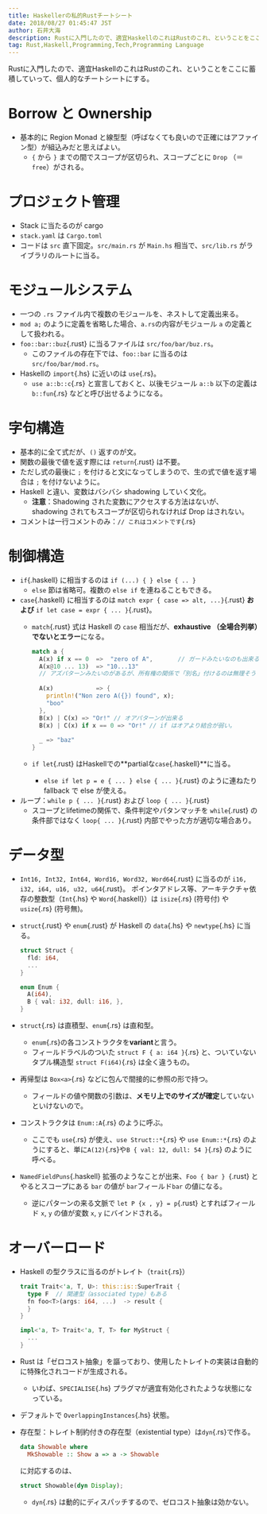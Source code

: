```yaml
---
title: Haskellerの私的Rustチートシート
date: 2018/08/27 01:45:47 JST
author: 石井大海
description: Rustに入門したので、適宜HaskellのこれはRustのこれ、ということをここに蓄積していって、個人的なチートシートにする。
tag: Rust,Haskell,Programming,Tech,Programming Language
---
```

Rustに入門したので、適宜HaskellのこれはRustのこれ、ということをここに蓄積していって、個人的なチートシートにする。

# Borrow と Ownership
* 基本的に Region Monad と線型型（呼ばなくても良いので正確にはアファイン型）が組込みだと思えばよい。
    * `{` から `}` までの間でスコープが区切られ、スコープごとに `Drop` （＝`free`）がされる。

# プロジェクト管理
* Stack に当たるのが cargo
* `stack.yaml` は `Cargo.toml`
* コードは `src` 直下固定。`src/main.rs` が `Main.hs` 相当で、`src/lib.rs` がライブラリのルートに当る。

# モジュールシステム
* 一つの `.rs` ファイル内で複数のモジュールを、ネストして定義出来る。
* `mod a;` のように定義を省略した場合、`a.rs`の内容がモジュール `a` の定義として扱われる。
* `foo::bar::buz`{.rust} に当るファイルは `src/foo/bar/buz.rs`。
    * このファイルの存在下では、`foo::bar` に当るのは `src/foo/bar/mod.rs`。
* Haskellの `import`{.hs} に近いのは `use`{.rs}。
    * `use a::b::c`{.rs} と宣言しておくと、以後モジュール `a::b` 以下の定義は `b::fun`{.rs} などと呼び出せるようになる。

# 字句構造
* 基本的に全て式だが、`()` 返すのが文。
* 関数の最後で値を返す際には `return`{.rust} は不要。
* ただし式の最後に `;` を付けると文になってしまうので、生の式で値を返す場合は `;` を付けないように。
* Haskell と違い、変数はバシバシ shadowing していく文化。
    * __注意__：Shadowing された変数にアクセスする方法はないが、shadowing されてもスコープが区切られなければ Drop はされない。
* コメントは一行コメントのみ：`// これはコメントです`{.rs}

# 制御構造
* `if`{.haskell} に相当するのは `if (...) { } else { .. }`
    * `else` 節は省略可。複数の `else if` を連ねることもできる。
* `case`{.haskell} に相当するのは `match expr { case => alt, ...}`{.rust} __および__ `if let case = expr { ... }`{.rust}。
    * `match`{.rust} 式は Haskell の `case` 相当だが、**exhaustive （全場合列挙）でないとエラー**になる。

      ```rs
      match a {
        A(x) if x == 0  =>  "zero of A",       // ガードみたいなのも出来る
        A(x@10 ... 13)  => "10...13"
        // アズパターンみたいのがあるが、所有権の関係で「別名」付けるのは無理そう
        
        A(x)            => {
          println!("Non zero A({}) found", x);
          "boo"
        },
        B(x) | C(x) => "Or!" // オアパターンが出来る
        B(x) | C(x) if x == 0 => "Or!" // if はオアより結合が弱い。
        
        _ => "baz"
      }
      ```
    * `if let`{.rust} はHaskellでの**partialな`case`{.haskell}**に当る。
        * `else if let p = e { ... } else { ... }`{.rust} のように連ねたりfallback で else が使える。
* ループ：`while p { ... }`{.rust} および `loop { ... }`{.rust}
    * スコープとlifetimeの関係で、条件判定やパタンマッチを `while`{.rust} の条件部ではなく `loop{ ... }`{.rust} 内部でやった方が適切な場合あり。

# データ型
* `Int16, Int32, Int64, Word16, Word32, Word64`{.rust} に当るのが `i16, i32, i64, u16, u32, u64`{.rust}。
  ポインタアドレス等、アーキテクチャ依存の整数型（`Int`{.hs} や `Word`{.haskell}）は `isize`{.rs} (符号付) や `usize`{.rs} (符号無)。
* `struct`{.rust} や `enum`{.rust} が Haskell の `data`{.hs} や `newtype`{.hs} に当る。
  ```rs
  struct Struct {
    fld: i64,
    ...
  }

  enum Enum {
    A(i64),
    B { val: i32, dull: i16, },
  }
  ```

* `struct`{.rs} は直積型、`enum`{.rs} は直和型。
    * `enum`{.rs}の各コンストラクタを**variant**と言う。
    * フィールドラベルのついた `struct F { a: i64 }`{.rs} と、ついていないタプル構造型 `struct F(i64)`{.rs} は全く違うもの。
* 再帰型は `Box<a>`{.rs} などに包んで間接的に参照の形で持つ。
    * フィールドの値や関数の引数は、**メモリ上でのサイズが確定**していないといけないので。
* コンストラクタは `Enum::A`{.rs} のように呼ぶ。
    * ここでも `use`{.rs} が使え、`use Struct::*`{.rs} や `use Enum::*`{.rs} のようにすると、単に`A(12)`{.rs}や`B { val: 12, dull: 54 }`{.rs} のように呼べる。
* `NamedFieldPuns`{.haskell} 拡張のようなことが出来、`Foo { bar } `{.rust} とやるとスコープにある `bar` の値が `bar`フィールド`bar` の値になる。
    * 逆にパターンの来る文脈で `let P {x , y} = p`{.rust} とすればフィールド `x`, `y` の値が変数 `x`, `y` にバインドされる。

# オーバーロード
* Haskell の型クラスに当るのがトレイト（`trait`{.rs}）

  ```rust
  trait Trait<'a, T, U>: this::is::SuperTrait {
    type F  // 関連型（associated type）もある
    fn foo<T>(args: i64, ...)  -> result {
    }
  }

  impl<'a, T> Trait<'a, T, T> for MyStruct {
    ...
  } 
  ```
* Rust は「ゼロコスト抽象」を謳っており、使用したトレイトの実装は自動的に特殊化されコードが生成される。
    * いわば、`SPECIALISE`{.hs} プラグマが適宜有効化されたような状態になっている。
* デフォルトで `OverlappingInstances`{.hs} 状態。
* 存在型：トレイト制約付きの存在型（existential type）は`dyn`{.rs}で作る。
  ```hs
  data Showable where
    MkShowable :: Show a => a -> Showable
  ```
  に対応するのは、
  ```rs
  struct Showable(dyn Display);
  ```
    * `dyn`{.rs} は動的にディスパッチするので、ゼロコスト抽象は効かない。
